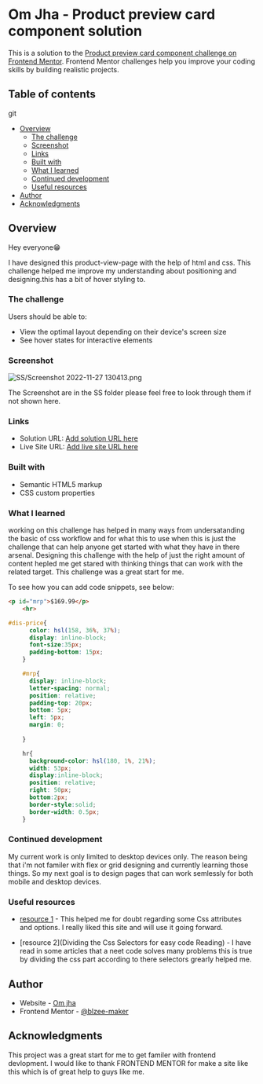 # Om Jha - Product preview card component solution

This is a solution to the [Product preview card component challenge on Frontend Mentor](https://www.frontendmentor.io/challenges/product-preview-card-component-GO7UmttRfa). Frontend Mentor challenges help you improve your coding skills by building realistic projects. 

## Table of contents
git 
- [Overview](#overview)
  - [The challenge](#the-challenge)
  - [Screenshot](#screenshot)
  - [Links](#links)
  - [Built with](#built-with)
  - [What I learned](#what-i-learned)
  - [Continued development](#continued-development)
  - [Useful resources](#useful-resources)
- [Author](#author)
- [Acknowledgments](#acknowledgments)

## Overview
Hey everyone😁

I have designed this product-view-page with the help of html and css. This challenge helped me improve my understanding about positioning and designing.this has a bit of hover styling to. 
### The challenge

Users should be able to:

- View the optimal layout depending on their device's screen size
- See hover states for interactive elements

### Screenshot

![SS/Screenshot 2022-11-27 130413.png](./screenshot.jpg)

The Screenshot are in the SS folder please feel free to look through them if not shown here.

### Links

- Solution URL: [Add solution URL here](https://your-solution-url.com)
- Live Site URL: [Add live site URL here](https://your-live-site-url.com)

### Built with

- Semantic HTML5 markup
- CSS custom properties

### What I learned

working on this challenge has helped in many ways from undersatanding the basic of css workflow and for what this to use when this is just the challenge that can help anyone get started with what they have in there arsenal. Designing this challenge with the help of just the right amount of content hepled me get stared with thinking things that can work with the related target. This challenge was a great start for me.


To see how you can add code snippets, see below:

```html
<p id="mrp">$169.99</p>
    <hr>
```
```css
#dis-price{
      color: hsl(158, 36%, 37%);
      display: inline-block;
      font-size:35px;
      padding-bottom: 15px;
    }

    #mrp{
      display: inline-block;
      letter-spacing: normal;
      position: relative;
      padding-top: 20px;
      bottom: 5px;
      left: 5px;
      margin: 0;
      
    }

    hr{
      background-color: hsl(180, 1%, 21%);
      width: 53px;
      display:inline-block;
      position: relative;
      right: 50px;
      bottom:2px;
      border-style:solid;
      border-width: 0.5px;
    }
```
### Continued development

My current work is only limited to desktop devices only. The reason being that i'm not familer with flex or grid designing and currently learning those things. So my next goal is to design pages that can work semlessly for both mobile and desktop devices.

### Useful resources

- [resource 1](https://developer.mozilla.org/en-US/docs/Web/CSS) - This helped me for doubt regarding some Css attributes and options. I really liked this site and will use it going forward.

- [resource 2](Dividing the Css Selectors for easy code Reading) - 
I have read in some articles that a neet code solves many problems this is true by dividing the css part according to there selectors grearly helped me.


## Author

- Website - [Om jha](https://blzee-maker.github.io/Css-cv/)
- Frontend Mentor - [@blzee-maker](https://www.frontendmentor.io/profile/blzee-maker)


## Acknowledgments

This project was a great start for me to get familer with frontend devlopment. I would like to thank FRONTEND MENTOR for make a site like this which is of great help to guys like me.


